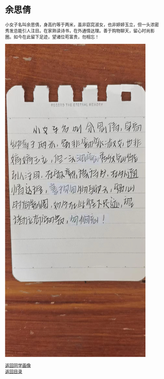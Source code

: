 # 余思倩

小女子名叫余思倩，身高约等于两米，虽非窈窕淑女，也非婷婷玉立，但一头浓密秀发总能引人注目。在家熟读诗书，在外通情达理。善于购物聊天，留心时尚影圈。如今在此留下足迹，望诸位苟富贵，勿相忘！

![余思倩自我介绍](/photos/余思倩.jpg)

[返回同学画像](/同学画像)  
[返回目录](/index)
